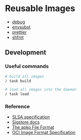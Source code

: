 # Reusable Images

- [debug](./debug)
- [envsubst](./envsubst)
- [prettier](./prettier)
- [shfmt](./shfmt)

## Development

### Useful commands

```bash
# build all images
♪ task build

# load all images into the daemon
♪ task load
```

### Reference

- [SLSA specification](https://slsa.dev)
- [Sigstore docs](https://docs.sigstore.dev)
- [The apko File Format](https://github.com/chainguard-dev/apko/blob/f9d2fa482716570642219f000fe090d3c46c67e6/docs/apko_file.md)
- [OCI Image Format Specification](https://github.com/opencontainers/image-spec/blob/6a983fd8be10f63063ce6452be099cd6e20fb36b/README.md)
